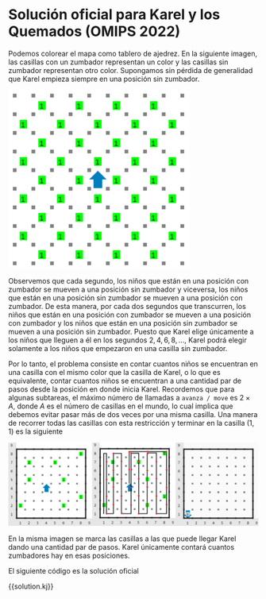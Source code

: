 # Solución oficial para Karel y los Quemados (OMIPS 2022)

Podemos colorear el mapa como tablero de ajedrez. En la siguiente imagen, las
casillas con un zumbador representan un color y las casillas sin zumbador
representan otro color. Supongamos sin pérdida de generalidad que Karel empieza
siempre en una posición sin zumbador.

![Coloración](image.png)

Observemos que cada segundo, los niños que están en una posición con zumbador
se mueven a una posición sin zumbador y viceversa, los niños que están en una
posición sin zumbador se mueven a una posición con zumbador. De esta manera,
por cada dos segundos que transcurren, los niños que están en una posición con
zumbador se mueven a una posición con zumbador y los niños que están en una
posición sin zumbador se mueven a una posición sin zumbador. Puesto que Karel
elige únicamente a los niños que lleguen a él en los segundos
$2, 4, 6, 8, \ldots$, Karel podrá elegir solamente a los niños que empezaron en
una casilla sin zumbador.

Por lo tanto, el problema consiste en contar cuantos niños se encuentran en una
casilla con el mismo color que la casilla de Karel, o lo que es equivalente,
contar cuantos niños se encuentran a una cantidad par de pasos desde la
posición en donde inicia Karel. Recordemos que para algunas subtareas, el
máximo número de llamadas a `avanza / move` es $2 \times A$, donde $A$ es el
número de casillas en el mundo, lo cual implica que debemos evitar pasar más
de dos veces por una misma casilla. Una manera de recorrer todas las casillas
con esta restricción y terminar en la casilla $(1, 1)$ es la siguiente

![Caso de ejemplo](sample.png)

En la misma imagen se marca las casillas a las que puede llegar Karel dando una cantidad par de pasos. Karel únicamente contará cuantos zumbadores hay en esas posiciones.

El siguiente código es la solución oficial

{{solution.kj}}

